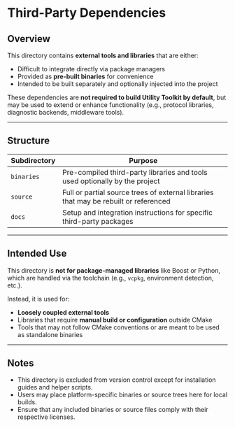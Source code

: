 # Third-Party Dependencies

## Overview
This directory contains **external tools and libraries** that are either:

- Difficult to integrate directly via package managers
- Provided as **pre-built binaries** for convenience
- Intended to be built separately and optionally injected into the project

These dependencies are **not required to build Utility Toolkit by default**, but may be used to extend or enhance functionality (e.g., protocol libraries, diagnostic backends, middleware tools).

---

## Structure
| Subdirectory | Purpose                                                                              |
|--------------|--------------------------------------------------------------------------------------|
| `binaries`  | Pre-compiled third-party libraries and tools used optionally by the project          |
| `source`    | Full or partial source trees of external libraries that may be rebuilt or referenced |
| `docs`      | Setup and integration instructions for specific third-party packages                 |

---

## Intended Use
This directory is **not for package-managed libraries** like Boost or Python, which are handled via the toolchain (e.g., `vcpkg`, environment detection, etc.).

Instead, it is used for:
- **Loosely coupled external tools**
- Libraries that require **manual build or configuration** outside CMake
- Tools that may not follow CMake conventions or are meant to be used as standalone binaries

---

## Notes
- This directory is excluded from version control except for installation guides and helper scripts.
- Users may place platform-specific binaries or source trees here for local builds.
- Ensure that any included binaries or source files comply with their respective licenses.
